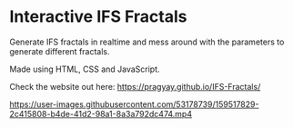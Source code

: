 <h1>Interactive IFS Fractals</h1> 
Generate IFS fractals in realtime and mess around with the parameters to generate different fractals.

Made using HTML, CSS and JavaScript.

Check the website out here: https://pragyay.github.io/IFS-Fractals/

https://user-images.githubusercontent.com/53178739/159517829-2c415808-b4de-41d2-98a1-8a3a792dc474.mp4


